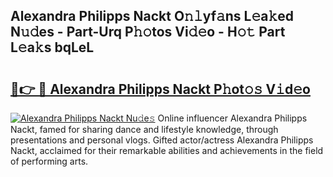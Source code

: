## Alexandra Philipps Nackt O𝚗𝚕yf𝚊ns L𝚎a𝚔ed N𝚞𝚍es - Part-Urq P𝚑𝚘tos Vi𝚍𝚎o - H𝚘𝚝 Part L𝚎a𝚔s bqLeL

# <h2><a href="http://kf7997e.oniu.top/?m=Alexandra+Philipps+Nackt">🔗👉 🔴 Alexandra Philipps Nackt P𝚑ot𝚘𝚜 V𝚒d𝚎o</a></h2>

[![Alexandra Philipps Nackt Nu𝚍e𝚜](https://i.imgur.com/0qMVB7G.gif)](http://kf7997e.oniu.top/?m=Alexandra+Philipps+Nackt)
Online influencer Alexandra Philipps Nackt, famed for sharing dance and lifestyle knowledge, through presentations and personal vlogs. Gifted actor/actress Alexandra Philipps Nackt, acclaimed for their remarkable abilities and achievements in the field of performing arts.  
